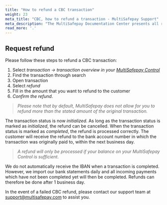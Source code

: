 ```yaml
---
title: "How to refund a CBC transaction"
weight: 23
meta_title: "CBC, how to refund a transaction - MultiSafepay Support"
meta_description: "The MultiSafepay Documentation Center presents all relevant information about our Plugins and API. You can also find support pages for Payment Methods, Tools and General Questions as well as the contact details of our Support and Integration Teams."
read_more: '.'
---
```

## Request refund
Please follow these steps to refund a CBC transaction:

1. Select _transaction -> transaction overview in your [MultiSafepay Control](https://merchant.multisafepay.com/)_
2. Find the transaction through search
3. Open transaction
4. Select _refund_
5. Fill in the amount that you want to refund to the customer
6. _Confirm the refund_.

>_Please note that by default, MultiSafepay does not allow for you to refund more than the stated amount of the original transaction._

The transaction status is now _initialized_. As long as the transaction status is marked as _initialized_, the refund can be cancelled. When the transaction status is marked as _completed_, the refund is processed correctly. The customer will receive the refund to the bank account number in which the transaction was originally paid to, within the next business day.

>_A refund will only be processed if your balance on your MultiSafepay Control is sufficient_.

We do not automatically receive the IBAN when a transaction is completed. However, we import our bank statements daily and all incoming payments which have not been completed yet will then be completed. Refunds can therefore be done after 1 business day.

In the event of a failed CBC refund, please contact our support team at <support@multisafepay.com> to assist you.